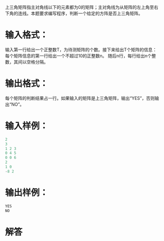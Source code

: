 上三角矩阵指主对角线以下的元素都为0的矩阵；主对角线为从矩阵的左上角至右下角的连线。本题要求编写程序，判断一个给定的方阵是否上三角矩阵。
# 输入格式：
输入第一行给出一个正整数T，为待测矩阵的个数。接下来给出T个矩阵的信息：每个矩阵信息的第一行给出一个不超过10的正整数n。
随后n行，每行给出n个整数，其间以空格分隔。
# 输出格式：
每个矩阵的判断结果占一行。如果输入的矩阵是上三角矩阵，输出“YES”，否则输出“NO”。
# 输入样例：
```python
2
3
1 2 3
0 4 5
0 0 6
2
1 0
-8 2
```
# 输出样例：
```python
YES
NO
```
# 解答
```python

```
